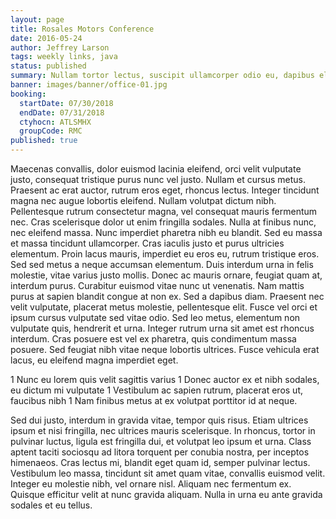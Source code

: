```yaml
---
layout: page
title: Rosales Motors Conference
date: 2016-05-24
author: Jeffrey Larson
tags: weekly links, java
status: published
summary: Nullam tortor lectus, suscipit ullamcorper odio eu, dapibus eleifend risus.
banner: images/banner/office-01.jpg
booking:
  startDate: 07/30/2018
  endDate: 07/31/2018
  ctyhocn: ATLSMHX
  groupCode: RMC
published: true
---
```

Maecenas convallis, dolor euismod lacinia eleifend, orci velit vulputate justo, consequat tristique purus nunc vel justo. Nullam et cursus metus. Praesent ac erat auctor, rutrum eros eget, rhoncus lectus. Integer tincidunt magna nec augue lobortis eleifend. Nullam volutpat dictum nibh. Pellentesque rutrum consectetur magna, vel consequat mauris fermentum nec. Cras scelerisque dolor ut enim fringilla sodales. Nulla at finibus nunc, nec eleifend massa. Nunc imperdiet pharetra nibh eu blandit. Sed eu massa et massa tincidunt ullamcorper. Cras iaculis justo et purus ultricies elementum.
Proin lacus mauris, imperdiet eu eros eu, rutrum tristique eros. Sed sed metus a neque accumsan elementum. Duis interdum urna in felis molestie, vitae varius justo mollis. Donec ac mauris ornare, feugiat quam at, interdum purus. Curabitur euismod vitae nunc ut venenatis. Nam mattis purus at sapien blandit congue at non ex. Sed a dapibus diam. Praesent nec velit vulputate, placerat metus molestie, pellentesque elit. Fusce vel orci et ipsum cursus vulputate sed vitae odio. Sed leo metus, elementum non vulputate quis, hendrerit et urna. Integer rutrum urna sit amet est rhoncus interdum. Cras posuere est vel ex pharetra, quis condimentum massa posuere. Sed feugiat nibh vitae neque lobortis ultrices. Fusce vehicula erat lacus, eu eleifend magna imperdiet eget.

1 Nunc eu lorem quis velit sagittis varius
1 Donec auctor ex et nibh sodales, eu dictum mi vulputate
1 Vestibulum ac sapien rutrum, placerat eros ut, faucibus nibh
1 Nam finibus metus at ex volutpat porttitor id at neque.

Sed dui justo, interdum in gravida vitae, tempor quis risus. Etiam ultrices ipsum et nisi fringilla, nec ultrices mauris scelerisque. In rhoncus, tortor in pulvinar luctus, ligula est fringilla dui, et volutpat leo ipsum et urna. Class aptent taciti sociosqu ad litora torquent per conubia nostra, per inceptos himenaeos. Cras lectus mi, blandit eget quam id, semper pulvinar lectus. Vestibulum leo massa, tincidunt sit amet quam vitae, convallis euismod velit. Integer eu molestie nibh, vel ornare nisl. Aliquam nec fermentum ex. Quisque efficitur velit at nunc gravida aliquam. Nulla in urna eu ante gravida sodales et eu tellus.
